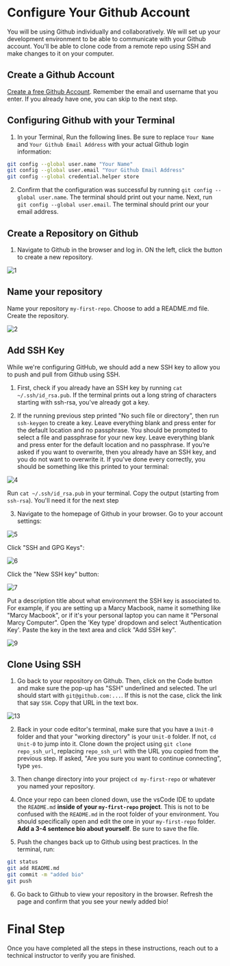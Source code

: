 # Configure Your Github Account

You will be using Github individually and collaboratively. We will set up your development environment to be able to communicate with your Github account. You'll be able to clone code from a remote repo using SSH and make changes to it on your computer.

## Create a Github Account

[Create a free Github Account](https://github.com/join). Remember the email and username that you enter. If you already have one, you can skip to the next step.

## Configuring Github with your Terminal

1. In your Terminal, Run the following lines. Be sure to replace `Your Name` and `Your Github Email Address` with your actual Github login information:

```sh
git config --global user.name "Your Name"
git config --global user.email "Your Github Email Address"
git config --global credential.helper store
```

2. Confirm that the configuration was successful by running `git config --global user.name`. The terminal should print out your name. Next, run `git config --global user.email`. The terminal should print our your email address.

## Create a Repository on Github

1. Navigate to Github in the browser and log in. ON the left, click the button to create a new repository.

![1](./img/github-setup-1.png)

## Name your repository
Name your repository `my-first-repo`. Choose to add a README.md file. Create the repository.

![2](./img/github-setup-2.png)

## Add SSH Key

While we're configuring GitHub, we should add a new SSH key to allow you to push and pull from Github using SSH. 

1. First, check if you already have an SSH key by running `cat ~/.ssh/id_rsa.pub`. If the terminal prints out a long string of characters starting with ssh-rsa, you've already got a key.

2. If the running previous step printed "No such file or directory", then run `ssh-keygen` to create a key. Leave everything blank and press enter for the default location and no passphrase. You should be prompted to select a file and passphrase for your new key. Leave everything blank and press enter for the default location and no passphrase. If you’re asked if you want to overwrite, then you already have an SSH key, and you do not want to overwrite it. If you've done every correctly, you should be something like this printed to your terminal:

![4](./img/github-setup-4.png)

Run `cat ~/.ssh/id_rsa.pub` in your terminal. Copy the output (starting from `ssh-rsa`). You'll need it for the next step

3. Navigate to the homepage of Github in your browser. Go to your account settings:

![5](./img/github-setup-5.png)

Click "SSH and GPG Keys":

![6](./img/github-setup-6.png)

Click the "New SSH key" button:

![7](./img/github-setup-7.png)

Put a description title about what environment the SSH key is associated to. For example, if you are setting up a Marcy Macbook, name it something like "Marcy Macbook", or if it's your personal laptop you can name it "Personal Marcy Computer". Open the 'Key type' dropdown and select 'Authentication Key'. Paste the key in the text area and click "Add SSH key".

![9](./img/github-setup-9.png)

## Clone Using SSH

1. Go back to your repository on Github. Then, click on the Code button and make sure the pop-up has "SSH" underlined and selected. The url should start with `git@github.com:...`. If this is not the case, click the link that say `SSH`. Copy that URL in the text box.

![13](./img/github-setup-13.png)

2. Back in your code editor's terminal, make sure that you have a `Unit-0` folder and that your "working directory" is your `Unit-0` folder. If not, `cd Unit-0` to jump into it. Clone down the project using `git clone repo_ssh_url`, replacing `repo_ssh_url` with the URL you copied from the previous step. If asked, "Are you sure you want to continue connecting", type `yes`. 

3. Then change directory into your project `cd my-first-repo` or whatever you named your repository. 

4. Once your repo can been cloned down, use the vsCode IDE to update the `README.md` **inside of your `my-first-repo` project**. This is not to be confused with the `README.md` in the root folder of your environment. You should specifically open and edit the one in your `my-first-repo` folder. **Add a 3-4 sentence bio about yourself**. Be sure to save the file.

5. Push the changes back up to Github using best practices. In the terminal, run:
```sh
git status
git add README.md
git commit -m "added bio"
git push
```
6. Go back to Github to view your repository in the browser. Refresh the page and confirm that you see your newly added bio!

# Final Step

Once you have completed all the steps in these instructions, reach out to a technical instructor to verify you are finished. 
